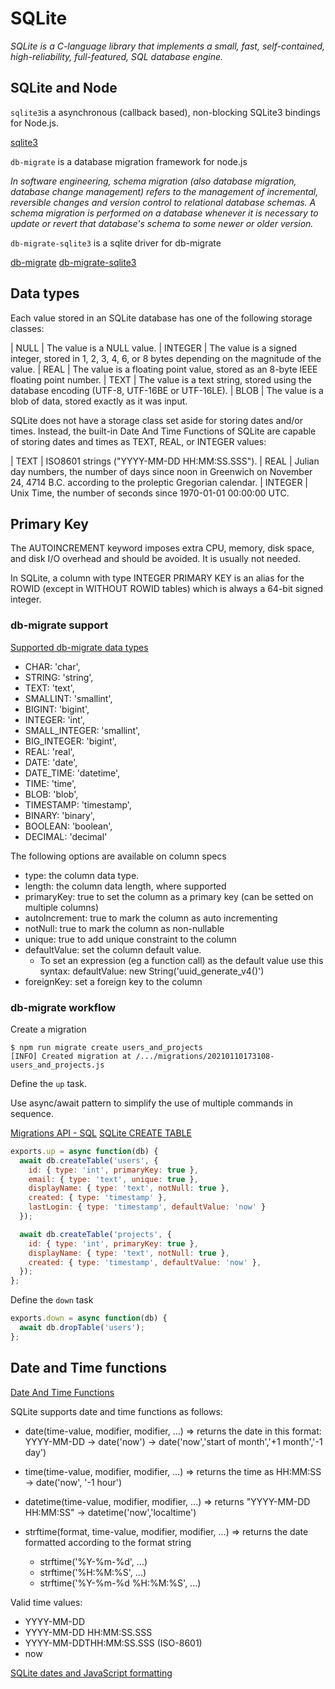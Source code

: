 # SQLite

_SQLite is a C-language library that implements a small, fast, self-contained, high-reliability, full-featured, SQL database engine._

## SQLite and Node

`sqlite3`is a asynchronous (callback based), non-blocking SQLite3 bindings for Node.js.

[sqlite3](https://github.com/mapbox/node-sqlite3)

`db-migrate` is a database migration framework for node.js

_In software engineering, schema migration (also database migration, database change management) refers to the management of incremental, reversible changes and version control to relational database schemas. A schema migration is performed on a database whenever it is necessary to update or revert that database's schema to some newer or older version._

`db-migrate-sqlite3` is a sqlite driver for db-migrate

[db-migrate](https://github.com/db-migrate/node-db-migrate)
[db-migrate-sqlite3](https://github.com/db-migrate/sqlite)

## Data types

Each value stored in an SQLite database has one of the following storage classes:

| NULL    | The value is a NULL value.
| INTEGER | The value is a signed integer, stored in 1, 2, 3, 4, 6, or 8 bytes depending on the magnitude of the value.
| REAL    | The value is a floating point value, stored as an 8-byte IEEE floating point number.
| TEXT    | The value is a text string, stored using the database encoding (UTF-8, UTF-16BE or UTF-16LE).
| BLOB    | The value is a blob of data, stored exactly as it was input.

SQLite does not have a storage class set aside for storing dates and/or times.
Instead, the built-in Date And Time Functions of SQLite are capable of storing dates and times as TEXT, REAL, or INTEGER values:

| TEXT    | ISO8601 strings ("YYYY-MM-DD HH:MM:SS.SSS").
| REAL    | Julian day numbers, the number of days since noon in Greenwich on November 24, 4714 B.C. according to the proleptic Gregorian calendar.
| INTEGER | Unix Time, the number of seconds since 1970-01-01 00:00:00 UTC.

## Primary Key

The AUTOINCREMENT keyword imposes extra CPU, memory, disk space, and disk I/O overhead and should be avoided. It is usually not needed.

In SQLite, a column with type INTEGER PRIMARY KEY is an alias for the ROWID (except in WITHOUT ROWID tables) which is always a 64-bit signed integer.

### db-migrate support

[Supported db-migrate data types](https://github.com/db-migrate/shared/blob/master/data_type.js)

- CHAR: 'char',
- STRING: 'string',
- TEXT: 'text',
- SMALLINT: 'smallint',
- BIGINT: 'bigint',
- INTEGER: 'int',
- SMALL_INTEGER: 'smallint',
- BIG_INTEGER: 'bigint',
- REAL: 'real',
- DATE: 'date',
- DATE_TIME: 'datetime',
- TIME: 'time',
- BLOB: 'blob',
- TIMESTAMP: 'timestamp',
- BINARY: 'binary',
- BOOLEAN: 'boolean',
- DECIMAL: 'decimal'

The following options are available on column specs

- type: the column data type.
- length: the column data length, where supported
- primaryKey: true to set the column as a primary key (can be setted on multiple columns)
- autoIncrement: true to mark the column as auto incrementing
- notNull: true to mark the column as non-nullable
- unique: true to add unique constraint to the column
- defaultValue: set the column default value.
  - To set an expression (eg a function call) as the default value use this syntax: defaultValue: new String('uuid_generate_v4()')
- foreignKey: set a foreign key to the column

### db-migrate workflow

Create a migration

```
$ npm run migrate create users_and_projects
[INFO] Created migration at /.../migrations/20210110173108-users_and_projects.js
````

Define the `up` task.

Use async/await pattern to simplify the use of multiple commands in sequence.

[Migrations API - SQL](https://db-migrate.readthedocs.io/en/latest/API/SQL/)
[SQLite CREATE TABLE](https://sqlite.org/lang_createtable.html)

```javascript
exports.up = async function(db) {
  await db.createTable('users', {
    id: { type: 'int', primaryKey: true },
    email: { type: 'text', unique: true },
    displayName: { type: 'text', notNull: true },
    created: { type: 'timestamp' },
    lastLogin: { type: 'timestamp', defaultValue: 'now' }
  });

  await db.createTable('projects', {
    id: { type: 'int', primaryKey: true },
    displayName: { type: 'text', notNull: true },
    created: { type: 'timestamp', defaultValue: 'now' },
  });
};
```

Define the `down` task

```javascript
exports.down = async function(db) {
  await db.dropTable('users');
};
```

## Date and Time functions

[Date And Time Functions](https://www.sqlite.org/lang_datefunc.html)

SQLite supports date and time functions as follows:

- date(time-value, modifier, modifier, ...) => returns the date in this format: YYYY-MM-DD
  -> date('now')
  -> date('now','start of month','+1 month','-1 day')

- time(time-value, modifier, modifier, ...) => returns the time as HH:MM:SS
  -> date('now', '-1 hour')

- datetime(time-value, modifier, modifier, ...) => returns "YYYY-MM-DD HH:MM:SS"
  -> datetime('now','localtime')

- strftime(format, time-value, modifier, modifier, ...) => returns the date formatted according to the format string
  - strftime('%Y-%m-%d', ...)
  - strftime('%H:%M:%S', ...)
  - strftime('%Y-%m-%d %H:%M:%S', ...)

Valid time values:
- YYYY-MM-DD
- YYYY-MM-DD HH:MM:SS.SSS
- YYYY-MM-DDTHH:MM:SS.SSS (ISO-8601)
- now

[SQLite dates and JavaScript formatting](https://www.sitekickr.com/blog/sqlite-javascript-date/)